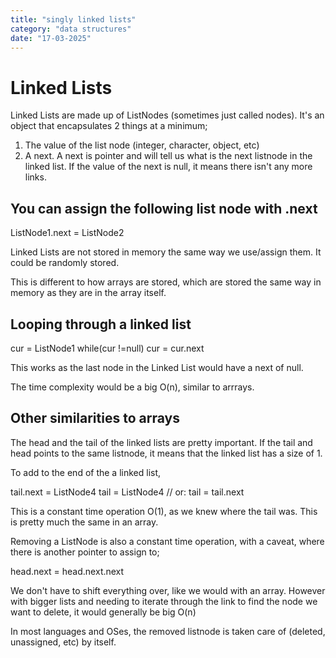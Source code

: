 ```yaml
---
title: "singly linked lists"
category: "data structures"
date: "17-03-2025"
---
```


# Linked Lists

Linked Lists are made up of ListNodes (sometimes just called nodes). It's an object that encapsulates 2 things at a minimum;

1. The value of the list node (integer, character, object, etc)
2. A next. A next is pointer and will tell us what is the next listnode in the linked list. If the value of the next is null, it means there isn't any more links. 

## You can assign the following list node with .next

ListNode1.next = ListNode2

Linked Lists are not stored in memory the same way we use/assign them. It could be randomly stored. 

This is different to how arrays are stored, which are stored the same way in memory as they are in the array itself.

## Looping through a linked list

cur = ListNode1
while(cur !=null)
    cur = cur.next

This works as the last node in the Linked List would have a next of null.

The time complexity would be a big O(n), similar to arrrays.

## Other similarities to arrays

The head and the tail of the linked lists are pretty important. If the tail and head points to the same listnode, it means that the linked list has a size of 1. 

To add to the end of the a linked list,

tail.next = ListNode4
tail = ListNode4
// or: tail = tail.next

This is a constant time operation O(1), as we knew where the tail was. This is pretty much the same in an array.

Removing a ListNode is also a constant time operation, with a caveat, where there is another pointer to assign to;

head.next = head.next.next

We don't have to shift everything over, like we would with an array. However with bigger lists and needing to iterate through the link to find the node we want to delete, it would generally be big O(n)

In most languages and OSes, the removed listnode is taken care of (deleted, unassigned, etc) by itself. 
  

